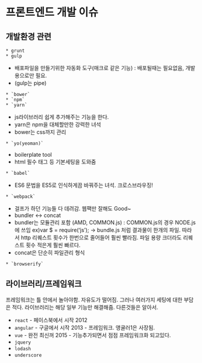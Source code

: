 # 프론트엔드 개발 이슈

## 개발환경 관련

```
* grunt
* gulp
```
- 배포파일을 만들기위한 자동화 도구(매크로 같은 기능) : 배포될때는 필요없음, 개발용으로만 필요.
- (gulp는 pipe)

```
* `bower`
* `npm`
* `yarn`
```
- js라이브러리 쉽게 추가해주는 기능을 한다.
- yarn은 npm을 대체할만한 강력한 녀석
- bower는 css까지 관리

```
* `yo(yeoman)`
```
- boilerplate tool
- html 필수 태그 등 기본세팅을 도와줌

```
* `babel`
```
- ES6 문법을 ES5로 인식하게끔 바꿔주는 녀석. 크로스브라우징!

```
* `webpack`
```
- 걸프가 하던 기능들 다 데려감. 웹팩만 잘해도 Good~
- bundler <-> concat
- bundler는 모듈관리 포함 (AMD, COMMON.js) : COMMON.js의 경우 NODE.js에 쓰임 ex)var $ = require(‘js’); -> bundle.js 처럼 결과물이 한개의 파일. 따라서 http 리퀘스트 횟수가 한번으로 줄어들어 훨씬 빨라짐. 파일 용량 크더라도 리퀘스트 횟수 적은게 훨씬 빠르다.
- concat은 단순히 파일관리 형식

```
* `browserify`
```

## 라이브러리/프레임워크

프레임워크는 틀 안에서 놀아야함. 자유도가 떨어짐. 그러나 여러가지 세팅에 대한 부담은 적다.
라이브러리는 해당 일부 기능만 해결해줌. 다른것들은 알아서.

- `react` - 페이스북에서 시작 2012
- `angular` - 구글에서 시작 2013 - 프레임워크. 앵귤러1은 사장됨.
- `vue` - 완전 최신꺼 2015 - 기능추가되면서 점점 프레임워크화 되고있다.
- `jquery`
- `lodash`
- `underscore`
